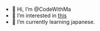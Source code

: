 - 👋 Hi, I’m @CodeWithMa
- 👀 I’m interested in [this](https://github.com/CodeWithMa?tab=stars)
- 🌱 I’m currently learning japanese.
